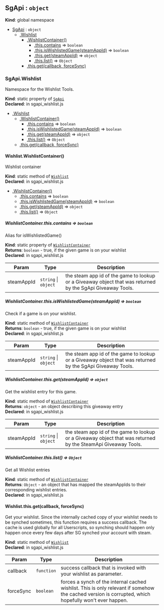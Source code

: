 <a name="SgApi"></a>

## SgApi : <code>object</code>
**Kind**: global namespace  

* [SgApi](#SgApi) : <code>object</code>
    * [.Wishlist](#SgApi.Wishlist)
        * [.WishlistContainer()](#SgApi.Wishlist.WishlistContainer)
            * [.this.contains](#SgApi.Wishlist.WishlistContainer.this.contains) ⇒ <code>boolean</code>
            * [.this.isWishlistedGame(steamAppId)](#SgApi.Wishlist.WishlistContainer.this.isWishlistedGame) ⇒ <code>boolean</code>
            * [.this.get(steamAppId)](#SgApi.Wishlist.WishlistContainer.this.get) ⇒ <code>object</code>
            * [.this.list()](#SgApi.Wishlist.WishlistContainer.this.list) ⇒ <code>Object</code>
        * [.this.get(callback, forceSync)](#SgApi.Wishlist.this.get)

<a name="SgApi.Wishlist"></a>

### SgApi.Wishlist
Namespace for the Wishlist Tools.

**Kind**: static property of <code>[SgApi](#SgApi)</code>  
**Declared**: in sgapi_wishlist.js  

* [.Wishlist](#SgApi.Wishlist)
    * [.WishlistContainer()](#SgApi.Wishlist.WishlistContainer)
        * [.this.contains](#SgApi.Wishlist.WishlistContainer.this.contains) ⇒ <code>boolean</code>
        * [.this.isWishlistedGame(steamAppId)](#SgApi.Wishlist.WishlistContainer.this.isWishlistedGame) ⇒ <code>boolean</code>
        * [.this.get(steamAppId)](#SgApi.Wishlist.WishlistContainer.this.get) ⇒ <code>object</code>
        * [.this.list()](#SgApi.Wishlist.WishlistContainer.this.list) ⇒ <code>Object</code>
    * [.this.get(callback, forceSync)](#SgApi.Wishlist.this.get)

<a name="SgApi.Wishlist.WishlistContainer"></a>

#### Wishlist.WishlistContainer()
Wishlist container

**Kind**: static method of <code>[Wishlist](#SgApi.Wishlist)</code>  
**Declared**: in sgapi_wishlist.js  

* [.WishlistContainer()](#SgApi.Wishlist.WishlistContainer)
    * [.this.contains](#SgApi.Wishlist.WishlistContainer.this.contains) ⇒ <code>boolean</code>
    * [.this.isWishlistedGame(steamAppId)](#SgApi.Wishlist.WishlistContainer.this.isWishlistedGame) ⇒ <code>boolean</code>
    * [.this.get(steamAppId)](#SgApi.Wishlist.WishlistContainer.this.get) ⇒ <code>object</code>
    * [.this.list()](#SgApi.Wishlist.WishlistContainer.this.list) ⇒ <code>Object</code>

<a name="SgApi.Wishlist.WishlistContainer.this.contains"></a>

##### WishlistContainer.this.contains ⇒ <code>boolean</code>
Alias for isWishlistedGame()

**Kind**: static property of <code>[WishlistContainer](#SgApi.Wishlist.WishlistContainer)</code>  
**Returns**: <code>boolean</code> - true, if the given game is on your wishlist  
**Declared**: in sgapi_wishlist.js  

| Param | Type | Description |
| --- | --- | --- |
| steamAppId | <code>string</code> &#124; <code>object</code> | the steam app id of the game to lookup or a Giveaway object that was returned by the SgApi Giveaway Tools. |

<a name="SgApi.Wishlist.WishlistContainer.this.isWishlistedGame"></a>

##### WishlistContainer.this.isWishlistedGame(steamAppId) ⇒ <code>boolean</code>
Check if a game is on your wishlist.

**Kind**: static method of <code>[WishlistContainer](#SgApi.Wishlist.WishlistContainer)</code>  
**Returns**: <code>boolean</code> - true, if the given game is on your wishlist  
**Declared**: in sgapi_wishlist.js  

| Param | Type | Description |
| --- | --- | --- |
| steamAppId | <code>string</code> &#124; <code>object</code> | the steam app id of the game to lookup or a Giveaway object that was returned by the SgApi Giveaway Tools. |

<a name="SgApi.Wishlist.WishlistContainer.this.get"></a>

##### WishlistContainer.this.get(steamAppId) ⇒ <code>object</code>
Get the wishlist entry for this game.

**Kind**: static method of <code>[WishlistContainer](#SgApi.Wishlist.WishlistContainer)</code>  
**Returns**: <code>object</code> - an object describing this giveaway entry  
**Declared**: in sgapi_wishlist.js  

| Param | Type | Description |
| --- | --- | --- |
| steamAppId | <code>string</code> &#124; <code>object</code> | the steam app id of the game to lookup or a Giveaway object that was returned by the SteamApi Giveaway Tools. |

<a name="SgApi.Wishlist.WishlistContainer.this.list"></a>

##### WishlistContainer.this.list() ⇒ <code>Object</code>
Get all Wishlist entries

**Kind**: static method of <code>[WishlistContainer](#SgApi.Wishlist.WishlistContainer)</code>  
**Returns**: <code>Object</code> - an object that has mapped the steamAppIds to their corresponding wishlist entries.  
**Declared**: in sgapi_wishlist.js  
<a name="SgApi.Wishlist.this.get"></a>

#### Wishlist.this.get(callback, forceSync)
Get your wishlist. Since the internally cached copy of your wishlist needs to be synched sometimes, this function requires a success callback. The cache is used globally for all Userscripts, so synching should happen only happen once every few days after SG synched your account with steam.

**Kind**: static method of <code>[Wishlist](#SgApi.Wishlist)</code>  
**Declared**: in sgapi_wishlist.js  

| Param | Type | Description |
| --- | --- | --- |
| callback | <code>function</code> | success callback that is invoked with your wishlist as parameter. |
| forceSync | <code>boolean</code> | forces a synch of the internal cached wishlist. This is only relevant if somehow the cached version is corrupted, which hopefully won't ever happen. |

